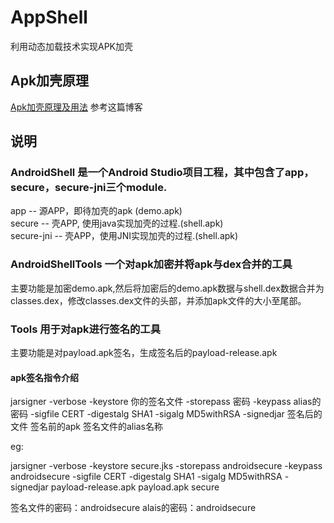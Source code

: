 # AppShell
利用动态加载技术实现APK加壳

## Apk加壳原理
[Apk加壳原理及用法](https://blog.csdn.net/jiangwei0910410003/article/details/48415225) 参考这篇博客

## 说明

### AndroidShell 是一个Android Studio项目工程，其中包含了app，secure，secure-jni三个module.
app -- 源APP，即待加壳的apk (demo.apk)<br/>
secure -- 壳APP, 使用java实现加壳的过程.(shell.apk)<br/>
secure-jni -- 壳APP，使用JNI实现加壳的过程.(shell.apk)

### AndroidShellTools 一个对apk加密并将apk与dex合并的工具
主要功能是加密demo.apk,然后将加密后的demo.apk数据与shell.dex数据合并为classes.dex，修改classes.dex文件的头部，并添加apk文件的大小至尾部。

### Tools 用于对apk进行签名的工具
主要功能是对payload.apk签名，生成签名后的payload-release.apk

#### apk签名指令介绍

jarsigner -verbose -keystore 你的签名文件 -storepass 密码  -keypass alias的密码 -sigfile CERT -digestalg SHA1 -sigalg MD5withRSA  -signedjar 签名后的文件 签名前的apk 签名文件的alias名称

eg:

jarsigner -verbose -keystore secure.jks -storepass androidsecure -keypass androidsecure -sigfile CERT -digestalg SHA1 -sigalg MD5withRSA -signedjar payload-release.apk payload.apk secure

签名文件的密码：androidsecure
alais的密码：androidsecure
